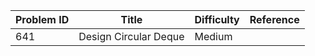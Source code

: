 | Problem ID | Title | Difficulty | Reference
| --- | --- | --- | ---
| 641 | Design Circular Deque | Medium | 
